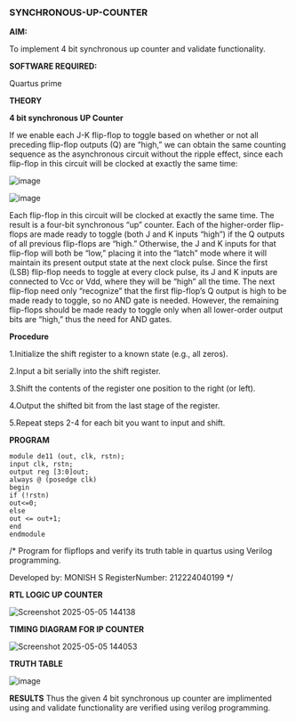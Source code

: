 ### SYNCHRONOUS-UP-COUNTER

**AIM:**

To implement 4 bit synchronous up counter and validate functionality.

**SOFTWARE REQUIRED:**

Quartus prime

**THEORY**

**4 bit synchronous UP Counter**

If we enable each J-K flip-flop to toggle based on whether or not all preceding flip-flop outputs (Q) are “high,” we can obtain the same counting sequence as the asynchronous circuit without the ripple effect, since each flip-flop in this circuit will be clocked at exactly the same time:

![image](https://github.com/naavaneetha/SYNCHRONOUS-UP-COUNTER/assets/154305477/d5db3fa0-e413-404c-b80e-b2f39d82e7e8)


![image](https://github.com/naavaneetha/SYNCHRONOUS-UP-COUNTER/assets/154305477/52cb61eb-d04b-442d-810c-31185a68410b)

Each flip-flop in this circuit will be clocked at exactly the same time.
The result is a four-bit synchronous “up” counter. Each of the higher-order flip-flops are made ready to toggle (both J and K inputs “high”) if the Q outputs of all previous flip-flops are “high.”
Otherwise, the J and K inputs for that flip-flop will both be “low,” placing it into the “latch” mode where it will maintain its present output state at the next clock pulse.
Since the first (LSB) flip-flop needs to toggle at every clock pulse, its J and K inputs are connected to Vcc or Vdd, where they will be “high” all the time.
The next flip-flop need only “recognize” that the first flip-flop’s Q output is high to be made ready to toggle, so no AND gate is needed.
However, the remaining flip-flops should be made ready to toggle only when all lower-order output bits are “high,” thus the need for AND gates.

**Procedure**

1.Initialize the shift register to a known state (e.g., all zeros).

2.Input a bit serially into the shift register.

3.Shift the contents of the register one position to the right (or left).

4.Output the shifted bit from the last stage of the register.

5.Repeat steps 2-4 for each bit you want to input and shift.

**PROGRAM**
```
module de11 (out, clk, rstn);
input clk, rstn;
output reg [3:0]out;
always @ (posedge clk)
begin
if (!rstn)
out<=0;
else
out <= out+1;
end
endmodule
```

/* Program for flipflops and verify its truth table in quartus using Verilog programming. 

Developed by: MONISH S
RegisterNumber: 212224040199
*/

**RTL LOGIC UP COUNTER**

![Screenshot 2025-05-05 144138](https://github.com/user-attachments/assets/a0d52237-b8b4-4c37-83b3-4e1e772564fe)


**TIMING DIAGRAM FOR IP COUNTER**

![Screenshot 2025-05-05 144053](https://github.com/user-attachments/assets/9b92b8bb-478b-4f3a-a289-2bf71ad66dcc)


**TRUTH TABLE**

![image](https://github.com/user-attachments/assets/a1e292de-1bb1-4747-8551-01377e74ec02)

**RESULTS**
Thus the given 4 bit synchronous up counter are implimented using and validate functionality are verified using verilog programming.
